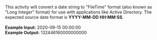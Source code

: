This activity will convert a date string to "FileTime" format (also known as "Long Integer" format) for use with applications like Active Directory.  The expected source date format is <b>YYYY-MM-DD HH:MM:SS</b>.
<br><br>
<b>Example Input:</b> 2020-09-15 00:00:00
<br>
<b>Example Output:</b> 132446160000000000
